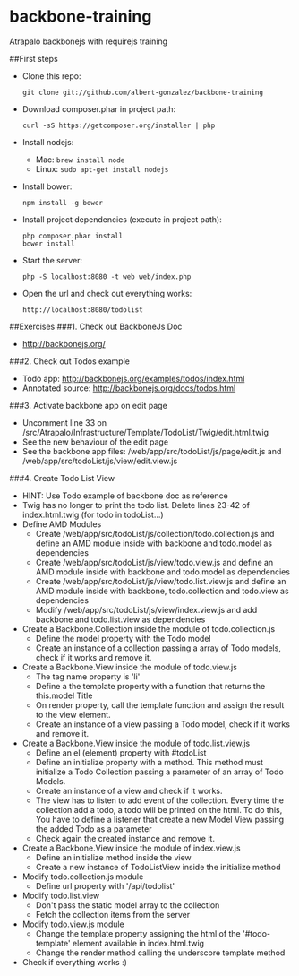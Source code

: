 backbone-training
=================

Atrapalo backbonejs with requirejs training

##First steps
* Clone this repo:

  `git clone git://github.com/albert-gonzalez/backbone-training`

* Download composer.phar in project path:

  `curl -sS https://getcomposer.org/installer | php`

* Install nodejs:

  * Mac: `brew install node`
  * Linux: `sudo apt-get install nodejs`

* Install bower:

  `npm install -g bower`

* Install project dependencies (execute in project path):
  ```
  php composer.phar install
  bower install
  ```
* Start the server:
  
  `php -S localhost:8080 -t web web/index.php`

* Open the url and check out everything works:

  `http://localhost:8080/todolist`
  
##Exercises
###1. Check out BackboneJs Doc
* http://backbonejs.org/

###2. Check out Todos example
* Todo app: http://backbonejs.org/examples/todos/index.html
* Annotated source: http://backbonejs.org/docs/todos.html

###3. Activate backbone app on edit page
* Uncomment line 33 on /src/Atrapalo/Infrastructure/Template/TodoList/Twig/edit.html.twig
* See the new behaviour of the edit page
* See the backbone app files: /web/app/src/todoList/js/page/edit.js and /web/app/src/todoList/js/view/edit.view.js

###4. Create Todo List View
* HINT: Use Todo example of backbone doc as reference
* Twig has no longer to print the todo list. Delete lines 23-42 of index.html.twig (for todo in todoList...)
* Define AMD Modules
  * Create /web/app/src/todoList/js/collection/todo.collection.js and define an AMD module inside with backbone and todo.model as dependencies
  * Create /web/app/src/todoList/js/view/todo.view.js  and define an AMD module inside with backbone and todo.model as dependencies
  * Create /web/app/src/todoList/js/view/todo.list.view.js and define an AMD module inside with backbone, todo.collection  and todo.view as dependencies
  * Modify /web/app/src/todoList/js/view/index.view.js and add backbone and todo.list.view as dependencies
* Create a Backbone.Collection inside the module of todo.collection.js
  * Define the model property with the Todo model
  * Create an instance of a collection passing a array of Todo models, check if it works and remove it.
* Create a Backbone.View inside the module of todo.view.js
  * The tag name property is 'li'
  * Define a the template property with a function that returns the this.model Title
  * On render property, call the template function and assign the result to the view element.
  * Create an instance of a view passing a Todo model, check if it works and remove it.
* Create a Backbone.View inside the module of todo.list.view.js
  * Define an el (element) property with #todoList
  * Define an initialize property with a method. This method must initialize a Todo Collection passing a parameter of an array of Todo Models.
  * Create an instance of a view and check if it works.
  * The view has to listen to add event of the collection. Every time the collection add a todo, a todo will be printed on the html. To do this, You have to define a listener that create a new Model View passing the added Todo as a parameter
  * Check again the created instance and remove it. 
* Create a Backbone.View inside the module of index.view.js
  * Define an initialize method inside the view
  * Create a new instance of TodoListView inside the initialize method
* Modify todo.collection.js module
  * Define url property with '/api/todolist'
* Modify todo.list.view
  * Don't pass the static model array to the collection
  * Fetch the collection items from the server
* Modify todo.view.js module
  * Change the template property assigning the html of the '#todo-template' element available in index.html.twig
  * Change the render method calling the underscore template method
* Check if everything works :)
